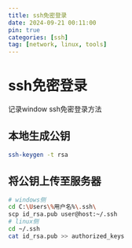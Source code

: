 ```yaml
---
title: ssh免密登录
date: 2024-09-21 00:11:00
pin: true
categories: [ssh]
tag: [network, linux, tools]
---
```


# ssh免密登录

记录window ssh免密登录方法

## 本地生成公钥

```bash
ssh-keygen -t rsa
```

## 将公钥上传至服务器

```bash
# windows侧
cd C:\Users\%用户名%\.ssh\
scp id_rsa.pub user@host:~/.ssh
# linux侧
cd ~/.ssh
cat id_rsa.pub >> authorized_keys
```
